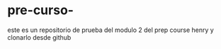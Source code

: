 # pre-curso-
este es un repositorio de prueba del modulo 2 del prep course henry y clonarlo desde github
